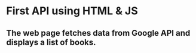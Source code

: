 # First API using HTML & JS 
## The web page fetches data from Google API and displays a list of books.
